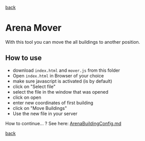 [back](../../../Readme.md)

# Arena Mover

With this tool you can move the all buildings to another position.

## How to use

- download `index.html` and `mover.js` from this folder
- Open `index.html` in Browser of your choice
- make sure javascript is activated (is by default)
- click on "Select file"
- select the file in the window that was opened
- click on open
- enter new coordinates of first building
- click on "Move Buildings"
- Use the new file in your server

How to continue... ? See here: [ArenaBuildingConfig.md](../../../Configs/ArenaBuildingConfig.md)

[back](../../../Readme.md)